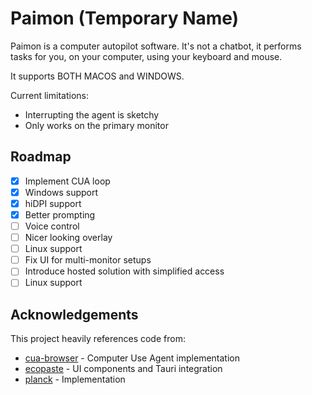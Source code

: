 # Paimon (Temporary Name)

Paimon is a computer autopilot software.
It's not a chatbot, it performs tasks for you, on your computer, using your keyboard and mouse.

It supports BOTH MACOS and WINDOWS.

Current limitations:

- Interrupting the agent is sketchy
- Only works on the primary monitor

## Roadmap

- [x] Implement CUA loop
- [x] Windows support
- [x] hiDPI support
- [x] Better prompting
- [ ] Voice control
- [ ] Nicer looking overlay
- [ ] Linux support
- [ ] Fix UI for multi-monitor setups
- [ ] Introduce hosted solution with simplified access
- [ ] Linux support

## Acknowledgements

This project heavily references code from:

- [cua-browser](https://github.com/browserbase/cua-browser) - Computer Use Agent implementation
- [ecopaste](https://github.com/EcoPasteHub/EcoPaste) - UI components and Tauri integration
- [planck](https://www.planckapp.com/) - Implementation
